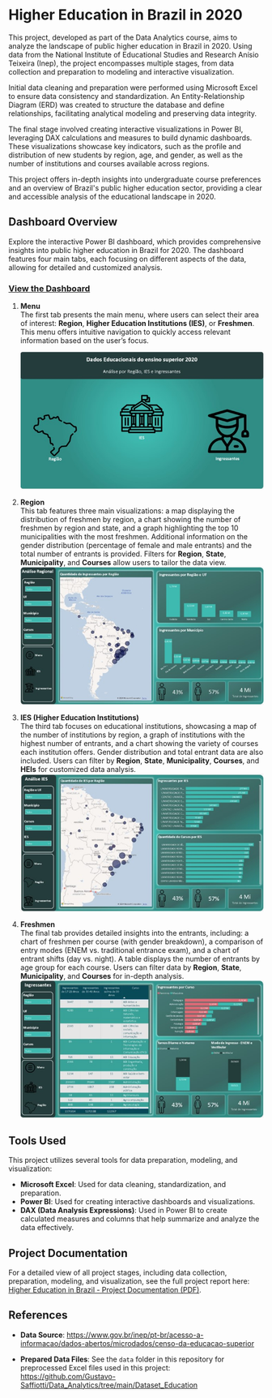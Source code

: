 # Higher Education in Brazil in 2020

This project, developed as part of the Data Analytics course, aims to analyze the landscape of public higher education in Brazil in 2020. Using data from the National Institute of Educational Studies and Research Anísio Teixeira (Inep), the project encompasses multiple stages, from data collection and preparation to modeling and interactive visualization.

Initial data cleaning and preparation were performed using Microsoft Excel to ensure data consistency and standardization. An Entity-Relationship Diagram (ERD) was created to structure the database and define relationships, facilitating analytical modeling and preserving data integrity.

The final stage involved creating interactive visualizations in Power BI, leveraging DAX calculations and measures to build dynamic dashboards. These visualizations showcase key indicators, such as the profile and distribution of new students by region, age, and gender, as well as the number of institutions and courses available across regions.

This project offers in-depth insights into undergraduate course preferences and an overview of Brazil's public higher education sector, providing a clear and accessible analysis of the educational landscape in 2020.
## Dashboard Overview

Explore the interactive Power BI dashboard, which provides comprehensive insights into public higher education in Brazil for 2020. The dashboard features four main tabs, each focusing on different aspects of the data, allowing for detailed and customized analysis.

### [View the Dashboard](https://app.powerbi.com/view?r=eyJrIjoiOTcxMjBmN2YtZWFhNS00YzA4LWE2NzEtNzRmZGQ3OWY5ZmE5IiwidCI6IjJkM2IxMDY0LTc1MDEtNDQ0NC04MzRlLTI2YmI2NjNkMzhmZSJ9&pageName=ReportSectione93835085c205b6e0c94)  


1. **Menu**  
   The first tab presents the main menu, where users can select their area of interest: **Region**, **Higher Education Institutions (IES)**, or **Freshmen**. This menu offers intuitive navigation to quickly access relevant information based on the user’s focus.

   ![Menu Tab](Screenshots/Menu.jpg)

2. **Region**  
   This tab features three main visualizations: a map displaying the distribution of freshmen by region, a chart showing the number of freshmen by region and state, and a graph highlighting the top 10 municipalities with the most freshmen. Additional information on the gender distribution (percentage of female and male entrants) and the total number of entrants is provided. Filters for **Region**, **State**, **Municipality**, and **Courses** allow users to tailor the data view.  
   ![Region Tab](Screenshots/Region.jpg)

3. **IES (Higher Education Institutions)**  
   The third tab focuses on educational institutions, showcasing a map of the number of institutions by region, a graph of institutions with the highest number of entrants, and a chart showing the variety of courses each institution offers. Gender distribution and total entrant data are also included. Users can filter by **Region**, **State**, **Municipality**, **Courses**, and **HEIs** for customized data analysis.  
   ![IES Tab](Screenshots/IES.jpg)

4. **Freshmen**  
   The final tab provides detailed insights into the entrants, including: a chart of freshmen per course (with gender breakdown), a comparison of entry modes (ENEM vs. traditional entrance exam), and a chart of entrant shifts (day vs. night). A table displays the number of entrants by age group for each course. Users can filter data by **Region**, **State**, **Municipality**, and **Courses** for in-depth analysis.  
   ![Joiners Tab](Screenshots/Freshmen.jpg)


## Tools Used

This project utilizes several tools for data preparation, modeling, and visualization:

- **Microsoft Excel**: Used for data cleaning, standardization, and preparation.
- **Power BI**: Used for creating interactive dashboards and visualizations.
- **DAX (Data Analysis Expressions)**: Used in Power BI to create calculated measures and columns that help summarize and analyze the data effectively.

## Project Documentation

For a detailed view of all project stages, including data collection, preparation, modeling, and visualization, see the full project report here: [Higher Education in Brazil - Project Documentation (PDF)](Data_Analytics_Higher_Education_Data_2020___English.pdf).


## References

 - **Data Source**:
https://www.gov.br/inep/pt-br/acesso-a-informacao/dados-abertos/microdados/censo-da-educacao-superior

- **Prepared Data Files**: See the `data` folder in this repository for preprocessed Excel files used in this project:
https://github.com/Gustavo-Saffiotti/Data_Analytics/tree/main/Dataset_Education

